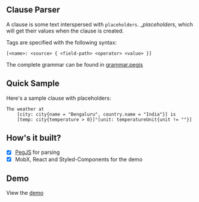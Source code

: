 ## Clause Parser

A clause is some text interspersed with `placeholders`. \__placeholders_, which will get
their values when the clause is created.

Tags are specified with the following syntax:

```text
[<name>: <source> { <field-path> <operator> <value> }]
```

The complete grammar can be found in [grammar.pegjs](src/clause/parser/grammar.pegjs)

## Quick Sample

Here's a sample clause with placeholders:

```text
The weather at
    [city: city{name = "Bengaluru", country.name = "India"}] is
    [temp: city{temperature > 0}]°[unit: temperatureUnit{unit != ""}]
```

## How's it built?

-   [x] [PegJS](https://pegjs.org) for parsing
-   [x] MobX, React and Styled-Components for the demo

## Demo

View the [demo](https://clauser.netlify.com/)
